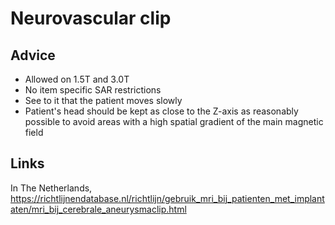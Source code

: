 # Neurovascular clip

## Advice

* Allowed on 1.5T and 3.0T
* No item specific SAR restrictions
* See to it that the patient moves slowly
* Patient's head should be kept as close to the Z-axis as reasonably possible
  to avoid areas with a high spatial gradient of the main magnetic field


## Links

In The Netherlands, https://richtlijnendatabase.nl/richtlijn/gebruik_mri_bij_patienten_met_implantaten/mri_bij_cerebrale_aneurysmaclip.html



